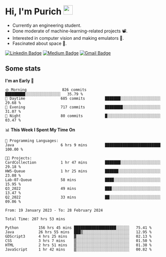 <h1 align="left">Hi, I'm Purich
<img src="https://media.giphy.com/media/hvRJCLFzcasrR4ia7z/giphy.gif" width="30px"/></h1>

* Currently an engineering student.
* Done moderate of machine-learning-related projects :film_projector:.
* Interested in computer vision and making emulators :space_invader:.
* Fascinated about space :milky_way:.

[![Linkedin Badge](https://img.shields.io/badge/-Purich-blue?style=flat-square&logo=Linkedin&logoColor=white&link=https://www.linkedin.com/in/purich-siritip-16b3b3255/)](https://www.linkedin.com/in/purich-siritip-16b3b3255) [![Medium Badge](https://img.shields.io/badge/-@purich-gray?style=flat-square&labelColor=000000&logo=Medium&link=https://medium.com/@phuritsiritip)](https://medium.com/@phuritsiritip)
[![Gmail Badge](https://img.shields.io/badge/-mark.phurit@gmail.com-c14438?style=flat-square&logo=Gmail&logoColor=white&link=mailto:mark.phurit@gmail.com)](mailto:mark.phurit@gmail.com)

## Some stats

  
  <!--START_SECTION:waka-->
**I'm an Early 🐤** 

```text
🌞 Morning                826 commits         █████████░░░░░░░░░░░░░░░░   35.79 % 
🌆 Daytime                685 commits         ███████░░░░░░░░░░░░░░░░░░   29.68 % 
🌃 Evening                717 commits         ████████░░░░░░░░░░░░░░░░░   31.07 % 
🌙 Night                  80 commits          █░░░░░░░░░░░░░░░░░░░░░░░░   03.47 % 
```


📊 **This Week I Spent My Time On** 

```text
💬 Programming Languages: 
Java                     6 hrs 9 mins        █████████████████████████   100.00 % 

🐱‍💻 Projects: 
CardCollection           1 hr 47 mins        ███████░░░░░░░░░░░░░░░░░░   29.18 % 
HW5-Queue                1 hr 25 mins        ██████░░░░░░░░░░░░░░░░░░░   23.08 % 
Lab-07-Queue             58 mins             ████░░░░░░░░░░░░░░░░░░░░░   15.95 % 
Q3_2022                  49 mins             ███░░░░░░░░░░░░░░░░░░░░░░   13.47 % 
Q2_2022                  33 mins             ██░░░░░░░░░░░░░░░░░░░░░░░   09.06 % 
```


<!--END_SECTION:waka-->

  <!--START_SECTION:waka-simple-->

```text
From: 19 January 2023 - To: 28 February 2024

Total Time: 207 hrs 53 mins

Python         156 hrs 45 mins ███████████████████░░░░░░   75.41 %
Java           26 hrs 55 mins  ███▒░░░░░░░░░░░░░░░░░░░░░   12.95 %
GDScript3      4 hrs 25 mins   ▓░░░░░░░░░░░░░░░░░░░░░░░░   02.13 %
CSS            3 hrs 7 mins    ▒░░░░░░░░░░░░░░░░░░░░░░░░   01.50 %
HTML           2 hrs 51 mins   ▒░░░░░░░░░░░░░░░░░░░░░░░░   01.38 %
JavaScript     1 hr 42 mins    ▒░░░░░░░░░░░░░░░░░░░░░░░░   00.82 %
```

<!--END_SECTION:waka-simple-->

  <!--![Anurag's GitHub stats](https://github-readme-stats.vercel.app/api?username=vikimark&show_icons=true&theme=gruvbox_light)-->
  
<!--
**vikimark/vikimark** is a ✨ _special_ ✨ repository because its `README.md` (this file) appears on your GitHub profile.

Here are some ideas to get you started:

- 🔭 I’m currently working on ...
- 🌱 I’m currently learning ...
- 👯 I’m looking to collaborate on ...
- 🤔 I’m looking for help with ...
- 💬 Ask me about ...
- 📫 How to reach me: ...
- 😄 Pronouns: ...
- ⚡ Fun fact: ...
-->
